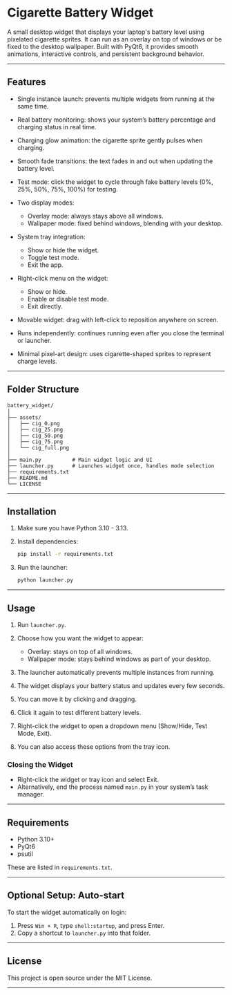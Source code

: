 # Cigarette Battery Widget

A small desktop widget that displays your laptop's battery level using pixelated cigarette sprites.
It can run as an overlay on top of windows or be fixed to the desktop wallpaper.
Built with PyQt6, it provides smooth animations, interactive controls, and persistent background behavior.

---

## Features

* Single instance launch: prevents multiple widgets from running at the same time.
* Real battery monitoring: shows your system’s battery percentage and charging status in real time.
* Charging glow animation: the cigarette sprite gently pulses when charging.
* Smooth fade transitions: the text fades in and out when updating the battery level.
* Test mode: click the widget to cycle through fake battery levels (0%, 25%, 50%, 75%, 100%) for testing.
* Two display modes:

  * Overlay mode: always stays above all windows.
  * Wallpaper mode: fixed behind windows, blending with your desktop.
* System tray integration:

  * Show or hide the widget.
  * Toggle test mode.
  * Exit the app.
* Right-click menu on the widget:

  * Show or hide.
  * Enable or disable test mode.
  * Exit directly.
* Movable widget: drag with left-click to reposition anywhere on screen.
* Runs independently: continues running even after you close the terminal or launcher.
* Minimal pixel-art design: uses cigarette-shaped sprites to represent charge levels.

---

## Folder Structure

```
battery_widget/
│
├── assets/
│   ├── cig_0.png
│   ├── cig_25.png
│   ├── cig_50.png
│   ├── cig_75.png
│   └── cig_full.png
│
├── main.py          # Main widget logic and UI
├── launcher.py      # Launches widget once, handles mode selection
├── requirements.txt
├── README.md
└── LICENSE
```

---

## Installation

1. Make sure you have Python 3.10 - 3.13.
2. Install dependencies:

   ```bash
   pip install -r requirements.txt
   ```
3. Run the launcher:

   ```bash
   python launcher.py
   ```

---

## Usage

1. Run `launcher.py`.
2. Choose how you want the widget to appear:

   * Overlay: stays on top of all windows.
   * Wallpaper mode: stays behind windows as part of your desktop.
3. The launcher automatically prevents multiple instances from running.
4. The widget displays your battery status and updates every few seconds.
5. You can move it by clicking and dragging.
6. Click it again to test different battery levels.
7. Right-click the widget to open a dropdown menu (Show/Hide, Test Mode, Exit).
8. You can also access these options from the tray icon.

### Closing the Widget

* Right-click the widget or tray icon and select Exit.
* Alternatively, end the process named `main.py` in your system’s task manager.

---

## Requirements

* Python 3.10+
* PyQt6
* psutil

These are listed in `requirements.txt`.

---

## Optional Setup: Auto-start

To start the widget automatically on login:

1. Press `Win + R`, type `shell:startup`, and press Enter.
2. Copy a shortcut to `launcher.py` into that folder.

---

## License

This project is open source under the MIT License.

---
